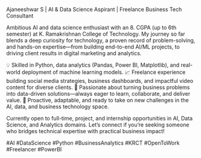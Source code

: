 Ajaneeshwar S | AI & Data Science Aspirant | Freelance Business Tech Consultant

Ambitious AI and data science enthusiast with an 8. CGPA (up to 6th semester) at K. Ramakrishnan College of Technology. My journey so far blends a deep curiosity for technology, a proven record of problem-solving, and hands-on expertise—from building end-to-end AI/ML projects, to driving client results in digital marketing and analytics.

💡 Skilled in Python, data analytics (Pandas, Power BI, Matplotlib), and real-world deployment of machine learning models.
📈 Freelance experience building social media strategies, business dashboards, and impactful video content for diverse clients.
🤖 Passionate about turning business problems into data-driven solutions—always eager to learn, collaborate, and deliver value.
🌟 Proactive, adaptable, and ready to take on new challenges in the AI, data, and business technology space.

Currently open to full-time, project, and internship opportunities in AI, Data Science, and Analytics domains.
Let’s connect if you’re seeking someone who bridges technical expertise with practical business impact!

#AI #DataScience #Python #BusinessAnalytics #KRCT #OpenToWork #Freelancer #PowerBI
